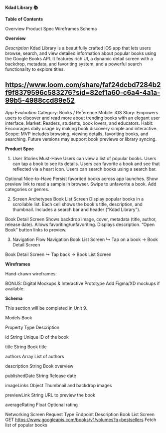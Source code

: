 **Kdad Library 📚**

**Table of Contents**

Overview
Product Spec
Wireframes
Schema

**Overview**

*Description*
Kdad Library is a beautifully crafted iOS app that lets users browse, search, and view detailed information about popular books using the Google Books API. It features rich UI, a dynamic detail screen with a backdrop, metadata, and favoriting system, and a powerful search functionality to explore titles.

## https://www.loom.com/share/faf24dcbd7284b2f9f8379596c583276?sid=82ef1a60-c6a4-4a1a-99b5-4988ccd89e52

*App Evaluation*
Category: Books / Reference
Mobile: iOS
Story: Empowers users to discover and read more about trending books with an elegant user interface.
Market: Readers, students, book lovers, and educators.
Habit: Encourages daily usage by making book discovery simple and interactive.
Scope: MVP includes browsing, viewing details, favoriting books, and searching. Future versions may support book previews or library syncing.

**Product Spec**

1. User Stories
Must-Have
Users can view a list of popular books.
Users can tap a book to see its details.
Users can favorite a book and see that reflected via a heart icon.
Users can search books using a search bar.

Optional Nice-to-Have
Persist favorited books across app launches.
Show preview link to read a sample in browser.
Swipe to unfavorite a book.
Add categories or genres.

2. Screen Archetypes
Book List Screen
Display popular books in a scrollable list.
Each cell shows the book's title, description, and thumbnail.
Includes a search bar and header ("Kdad Library").

Book Detail Screen
Shows backdrop image, cover, metadata (title, author, release date).
Allows favoriting/unfavoriting.
Displays description.
“Open Book” button links to preview.

3. Navigation
Flow Navigation
Book List Screen
↳ Tap on a book → Book Detail Screen

Book Detail Screen
↳ Tap back → Book List Screen

**Wireframes**

Hand-drawn wireframes:

BONUS: Digital Mockups & Interactive Prototype
 Add Figma/XD mockups if available.

**Schema**

This section will be completed in Unit 9.

Models
Book

Property	Type	Description

id	String	Unique ID of the book

title	String	Book title

authors	Array	List of authors

description	String	Book overview

publishedDate	String	Release date

imageLinks	Object	Thumbnail and backdrop images

previewLink	String	URL to preview the book

averageRating	Float	Optional rating

Networking
Screen	Request Type	Endpoint	Description
Book List Screen	GET	https://www.googleapis.com/books/v1/volumes?q=bestsellers	Fetch list of popular books
